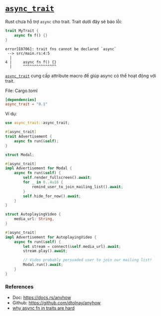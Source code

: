 # [`async_trait`]

Rust chưa hỗ trợ `async` cho trait. Trait dưới đây sẽ báo lỗi:

```rust
trait MyTrait {
    async fn f() {}
}
```

```
error[E0706]: trait fns cannot be declared `async`
 --> src/main.rs:4:5
  |
4 |     async fn f() {}
  |     ^^^^^^^^^^^^^^^
```

[`async_trait`] cung cấp attribute macro để giúp async có thể hoạt động với trait.

File: Cargo.toml

```toml
[dependencies]
async_trait = "0.1"
```

Ví dụ:

```rust
use async_trait::async_trait;

#[async_trait]
trait Advertisement {
    async fn run(&self);
}

struct Modal;

#[async_trait]
impl Advertisement for Modal {
    async fn run(&self) {
        self.render_fullscreen().await;
        for _ in 0..4u16 {
            remind_user_to_join_mailing_list().await;
        }
        self.hide_for_now().await;
    }
}

struct AutoplayingVideo {
    media_url: String,
}

#[async_trait]
impl Advertisement for AutoplayingVideo {
    async fn run(&self) {
        let stream = connect(&self.media_url).await;
        stream.play().await;

        // Video probably persuaded user to join our mailing list!
        Modal.run().await;
    }
}
```

### References

- Doc: <https://docs.rs/anyhow>
- Github: <https://github.com/dtolnay/anyhow>
- [why async fn in traits are hard](https://smallcultfollowing.com/babysteps/blog/2019/10/26/async-fn-in-traits-are-hard/)

[`async_trait`]: https://docs.rs/async-trait

